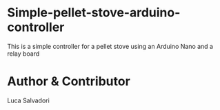 # Simple-pellet-stove-arduino-controller

This is a simple controller for a pellet stove using an Arduino Nano and a relay board

# Author & Contributor  
Luca Salvadori  
